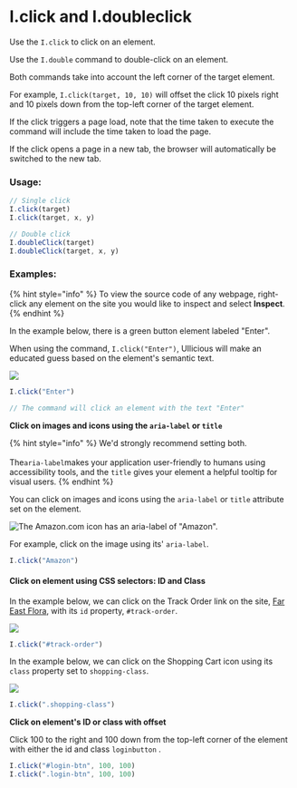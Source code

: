 # I.click and I.doubleclick

Use the `I.click` to click on an element.

Use the `I.double` command to double-click on an element.

Both commands take into account the left corner of the target element.

For example, `I.click(target, 10, 10)` will offset the click 10 pixels right and 10 pixels down from the top-left corner of the target element.

If the click triggers a page load, note that the time taken to execute the command will include the time taken to load the page.

If the click opens a page in a new tab, the browser will automatically be switched to the new tab.

### Usage:

```javascript
// Single click
I.click(target)
I.click(target, x, y)

// Double click
I.doubleClick(target)
I.doubleClick(target, x, y)
```

### Examples:

{% hint style="info" %}
To view the source code of any webpage, right-click any element on the site you would like to inspect and select **Inspect**.
{% endhint %}

In the example below, there is a green button element labeled "Enter".

When using the command, `I.click("Enter")`, UIlicious will make an educated guess based on the element's semantic text.

![](https://res.cloudinary.com/di7y5b6ed/image/upload/v1651598658/ui-licious/i.click%20and%20i.doubleclick/i.click-a1.gif)

```javascript
I.click("Enter")

// The command will click an element with the text "Enter"
```

**Click on images and icons using the `aria-label` or `title`**

{% hint style="info" %}
We'd strongly recommend setting both.\
\
The`aria-label`makes your application user-friendly to humans using accessibility tools, and the `title` gives your element a helpful tooltip for visual users.
{% endhint %}

You can click on images and icons using the `aria-label` or `title` attribute set on the element.

![The Amazon.com icon has an aria-label of "Amazon".](https://res.cloudinary.com/di7y5b6ed/image/upload/v1651703155/ui-licious/i.click%20and%20i.doubleclick/i.click-a2.gif)

For example, click on the image using its' `aria-label`.&#x20;

```javascript
I.click("Amazon")
```

#### **Click on element using CSS selectors: ID and Class**

In the example below, we can click on the Track Order link on the site, [Far East Flora](https://www.fareastflora.com), with its `id` property, `#track-order`.

![](https://res.cloudinary.com/di7y5b6ed/image/upload/v1651703866/ui-licious/i.click%20and%20i.doubleclick/i.click-a3.gif)

```javascript
I.click("#track-order")
```

In the example below, we can click on the Shopping Cart icon using its `class` property set to `shopping-class`.

![](https://res.cloudinary.com/di7y5b6ed/image/upload/v1651704248/ui-licious/i.click%20and%20i.doubleclick/i.click-a4.gif)

```javascript
I.click(".shopping-class")
```

**Click on element's ID or class with offset**

Click 100 to the right and 100 down from the top-left corner of the element with either the id and class `loginbutton` .

```javascript
I.click("#login-btn", 100, 100)
I.click(".login-btn", 100, 100)
```
